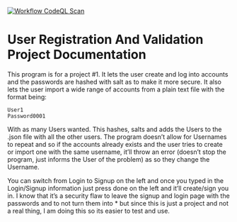 [![Workflow CodeQL Scan](https://github.com/Ruski1/UserRegistrationAndValidationProject/actions/workflows/main.yml/badge.svg)](https://github.com/Ruski1/UserRegistrationAndValidationProject/actions/workflows/main.yml)
# User Registration And Validation Project Documentation
This program is for a project #1. It lets the user create and log into accounts and the passwords are hashed with salt as to make it more secure. It also lets the user import a wide range of accounts from a plain text file with the format being:
```
User1
Password0001
```
With as many Users wanted. This hashes, salts and adds the Users to the .json file with all the other users. The program doesn’t allow for Usernames to repeat and so if the accounts already exists and the user tries to create or import one with the same username, it’ll throw an error (doesn’t stop the program, just informs the User of the problem) as so they change the Username.

You can switch from Login to Signup on the left and once you typed in the Login/Signup information just press done on the left and it’ll create/sign you in. I know that it’s a security flaw to leave the signup and login page with the passwords and to not turn them into * but since this is just a project and not a real thing, I am doing this so its easier to test and use.
